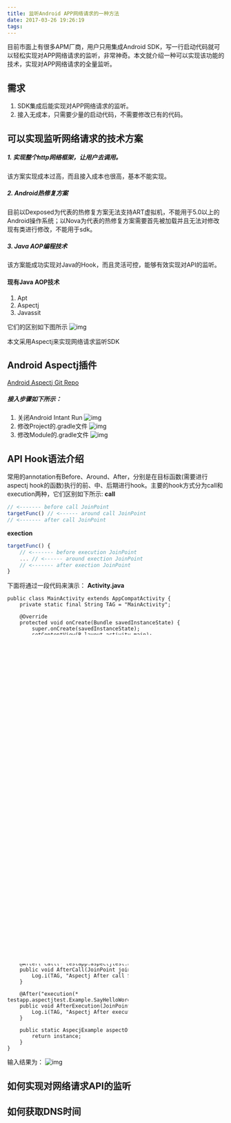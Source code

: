 ```yaml
---
title: 监听Android APP网络请求的一种方法
date: 2017-03-26 19:26:19
tags:
---
```


目前市面上有很多APM厂商，用户只用集成Android SDK，写一行启动代码就可以轻松实现对APP网络请求的监听，非常神奇。本文就介绍一种可以实现该功能的技术，实现对APP网络请求的全量监听。

## 需求
1. SDK集成后能实现对APP网络请求的监听。
2. 接入无成本，只需要少量的启动代码，不需要修改已有的代码。

## 可以实现监听网络请求的技术方案
##### 1. 实现整个http网络框架，让用户去调用。
该方案实现成本过高，而且接入成本也很高，基本不能实现。
##### 2. Android热修复方案
目前以Dexposed为代表的热修复方案无法支持ART虚拟机，不能用于5.0以上的Android操作系统；以Nova为代表的热修复方案需要首先被加载并且无法对修改现有类进行修改，不能用于sdk。
##### 3. Java AOP编程技术
该方案能成功实现对Java的Hook，而且灵活可控，能够有效实现对API的监听。
#### 现有Java AOP技术
1. Apt
2. Aspectj
3. Javassit

它们的区别如下图所示
![img](/img/监听Android-APP网络请求的一种方法_1.png)

本文采用Aspectj来实现网络请求监听SDK
## Android Aspectj插件
[Android Aspectj Git Repo](https://github.com/HujiangTechnology/gradle_plugin_android_aspectjx)
##### 接入步骤如下所示：
1. 关闭Android Intant Run
![img](/img/close_instant_run.png)
2. 修改Project的.gradle文件
![img](/img/add_config_to_project.jpg)
3. 修改Module的.gradle文件
![img](/img/add_config_to_module.jpg)

## API Hook语法介绍
常用的annotation有Before、Around、After，分别是在目标函数(需要进行aspectj hook的函数)执行的前、中、后期进行hook。主要的hook方式分为call和execution两种，它们区别如下所示:
**call**
``` js
// <------- before call JoinPoint 
targetFunc() // <------ around call JoinPoint
// <------- after call JoinPoint 
```
**exection**
``` js
targetFunc() {
    // <------- before execution JoinPoint 
    ... // <------ around exection JoinPoint
    // <------- after exection JoinPoint
}
```
下面将通过一段代码来演示：
**Activity.java**
```
public class MainActivity extends AppCompatActivity {
    private static final String TAG = "MainActivity";

    @Override
    protected void onCreate(Bundle savedInstanceState) {
        super.onCreate(savedInstanceState);
        setContentView(R.layout.activity_main);
        new Example().SayHelloWord();
    }
}
```
**Example.java**
```
public class Example {
    private static final String TAG = "Example";

    public void SayHelloWord() {
        Log.i(TAG, "Hello world!");
    }
}
```
**AspecjExample.java**
```
@Aspect
public class AspecjExample {
    private static final String TAG = "AspecjExample";
    protected static final AspecjExample instance = new AspecjExample();

    @Before("call(* testapp.aspectjtest.Example.SayHelloWord(..))")
    public void BeforeCall(JoinPoint joinPoint) throws Throwable {
        Log.i(TAG, "Aspectj Before call SayHelloWord");
    }

    @Before("execution(* testapp.aspectjtest.Example.SayHelloWord(..))")
    public void BeforeExecution(JoinPoint joinPoint) throws Throwable {
        Log.i(TAG, "Aspectj Before execution SayHelloWord");
    }

    @Around("call(* testapp.aspectjtest.Example.SayHelloWord(..))")
    public Object AroundCall(ProceedingJoinPoint joinPoint) throws Throwable {
        Log.i(TAG, "Aspectj Around start call SayHelloWord");
        Object ret = joinPoint.proceed();
        Log.i(TAG, "Aspectj Around end call SayHelloWord");
        return ret;
    }

    @Around("execution(* testapp.aspectjtest.Example.SayHelloWord(..))")
    public Object AroundExecution(ProceedingJoinPoint joinPoint) throws Throwable {
        Log.i(TAG, "Aspectj Around start execution SayHelloWord");
        Object ret = joinPoint.proceed();
        Log.i(TAG, "Aspectj Around end execution SayHelloWord");
        return ret;
    }

    @After("call(* testapp.aspectjtest.Example.SayHelloWord(..))")
    public void AfterCall(JoinPoint joinPoint) throws Throwable {
        Log.i(TAG, "Aspectj After call SayHelloWord");
    }

    @After("execution(* testapp.aspectjtest.Example.SayHelloWord(..))")
    public void AfterExecution(JoinPoint joinPoint) throws Throwable {
        Log.i(TAG, "Aspectj After execution SayHelloWord");
    }

    public static AspecjExample aspectOf() {
        return instance;
    }
}
```
输入结果为：
![img](/img/aspectj_example_output.png)

## 如何实现对网络请求API的监听

## 如何获取DNS时间